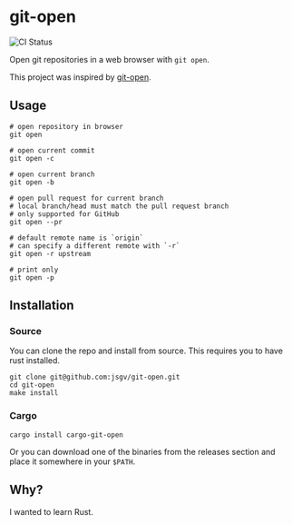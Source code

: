 # git-open

![CI Status](https://github.com/jsgv/git-open/actions/workflows/ci.yml/badge.svg)

Open git repositories in a web browser with `git open`.

This project was inspired by [git-open](https://github.com/paulirish/git-open).

## Usage

```shell
# open repository in browser
git open

# open current commit
git open -c

# open current branch
git open -b

# open pull request for current branch
# local branch/head must match the pull request branch
# only supported for GitHub
git open --pr

# default remote name is `origin`
# can specify a different remote with `-r`
git open -r upstream

# print only
git open -p
```

## Installation

### Source
You can clone the repo and install from source. This requires you to have rust installed.

```shell
git clone git@github.com:jsgv/git-open.git
cd git-open
make install
```

### Cargo

```shell
cargo install cargo-git-open
```

Or you can download one of the binaries from the releases section and place it
somewhere in your `$PATH`.

## Why?

I wanted to learn Rust.
